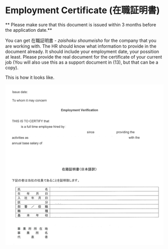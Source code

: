 # Employment Certificate (在職証明書)
** Please make sure that this document is issued within 3 months before the application date.**

You can get 在職証明書 - *zaishoku shoumeisho* for the company that you are working with. The HR should know what information to provide in the document already. It should include your employment date, your possition at least. Please provide the real document for the certificate of your current job (You will also use this as a support document in (13), but that can be a copy).

This is how it looks like.

<img src="https://github.com/swarut/japanese_permanent_residence/blob/main/7-certificate-of-employment-%E5%9C%A8%E8%81%B7%E8%A8%BC%E6%98%8E%E6%9B%B8/certificate_of_employment_example.png?raw=true" width="550px" style="margin-left: auto; margin-right: auto; display: block;">
